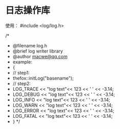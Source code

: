﻿日志操作库
===============

使用：
#include <log/log.h>

/*
* @filename log.h
* @brief log writer library
* @author macwe@qq.com
* example:
* {
*   // step1:
*   thefox::initLog("basename");
*   // step2:
*   LOG_TRACE << "log text"<< 123 << ' ' << -3.14;
*   LOG_DEBUG << "log text"<< 123 << ' ' << -3.14;
*   LOG_INFO << "log text"<< 123 << ' ' << -3.14;
*   LOG_WARN << "log text"<< 123 << ' ' << -3.14;
*   LOG_ERROR << "log text"<< 123 << ' ' << -3.14;
*   LOG_FATAL << "log text"<< 123 << ' ' << -3.14;
* }
*/